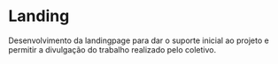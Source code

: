 # Landing
Desenvolvimento da landingpage para dar o suporte inicial ao projeto e permitir a divulgação do trabalho realizado pelo coletivo.
